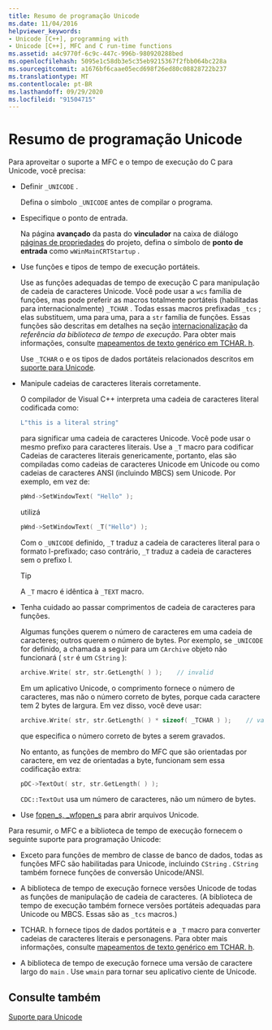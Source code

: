 ```yaml
---
title: Resumo de programação Unicode
ms.date: 11/04/2016
helpviewer_keywords:
- Unicode [C++], programming with
- Unicode [C++], MFC and C run-time functions
ms.assetid: a4c9770f-6c9c-447c-996b-980920288bed
ms.openlocfilehash: 5095e1c58db3e5c35eb9215367f2fbb064bc228a
ms.sourcegitcommit: a1676bf6caae05ecd698f26ed80c08828722b237
ms.translationtype: MT
ms.contentlocale: pt-BR
ms.lasthandoff: 09/29/2020
ms.locfileid: "91504715"
---
```

# <a name="unicode-programming-summary"></a>Resumo de programação Unicode

Para aproveitar o suporte a MFC e o tempo de execução do C para Unicode, você precisa:

- Definir `_UNICODE` .

   Defina o símbolo `_UNICODE` antes de compilar o programa.

- Especifique o ponto de entrada.

   Na página **avançado** da pasta do **vinculador** na caixa de diálogo [páginas de propriedades](../build/reference/property-pages-visual-cpp.md) do projeto, defina o símbolo de **ponto de entrada** como `wWinMainCRTStartup` .

- Use funções e tipos de tempo de execução portáteis.

   Use as funções adequadas de tempo de execução C para manipulação de cadeia de caracteres Unicode. Você pode usar a `wcs` família de funções, mas pode preferir as macros totalmente portáteis (habilitadas para internacionalmente) `_TCHAR` . Todas essas macros prefixadas `_tcs` ; elas substituem, uma para uma, para a `str` família de funções. Essas funções são descritas em detalhes na seção [internacionalização](../c-runtime-library/internationalization.md) da *referência da biblioteca de tempo de execução*. Para obter mais informações, consulte [mapeamentos de texto genérico em TCHAR. h](../text/generic-text-mappings-in-tchar-h.md).

   Use `_TCHAR` o e os tipos de dados portáteis relacionados descritos em [suporte para Unicode](../text/support-for-unicode.md).

- Manipule cadeias de caracteres literais corretamente.

   O compilador de Visual C++ interpreta uma cadeia de caracteres literal codificada como:

    ```cpp
    L"this is a literal string"
    ```

   para significar uma cadeia de caracteres Unicode. Você pode usar o mesmo prefixo para caracteres literais. Use a `_T` macro para codificar Cadeias de caracteres literais genericamente, portanto, elas são compiladas como cadeias de caracteres Unicode em Unicode ou como cadeias de caracteres ANSI (incluindo MBCS) sem Unicode. Por exemplo, em vez de:

    ```cpp
    pWnd->SetWindowText( "Hello" );
    ```

   utilizá

    ```cpp
    pWnd->SetWindowText( _T("Hello") );
    ```

   Com o `_UNICODE` definido, `_T` traduz a cadeia de caracteres literal para o formato l-prefixado; caso contrário, `_T` traduz a cadeia de caracteres sem o prefixo l.

    > [!TIP]
    >  A `_T` macro é idêntica à `_TEXT` macro.

- Tenha cuidado ao passar comprimentos de cadeia de caracteres para funções.

   Algumas funções querem o número de caracteres em uma cadeia de caracteres; outros querem o número de bytes. Por exemplo, se `_UNICODE` for definido, a chamada a seguir para um `CArchive` objeto não funcionará ( `str` é um `CString` ):

    ```cpp
    archive.Write( str, str.GetLength( ) );    // invalid
    ```

   Em um aplicativo Unicode, o comprimento fornece o número de caracteres, mas não o número correto de bytes, porque cada caractere tem 2 bytes de largura. Em vez disso, você deve usar:

    ```cpp
    archive.Write( str, str.GetLength( ) * sizeof( _TCHAR ) );    // valid
    ```

   que especifica o número correto de bytes a serem gravados.

   No entanto, as funções de membro do MFC que são orientadas por caractere, em vez de orientadas a byte, funcionam sem essa codificação extra:

    ```cpp
    pDC->TextOut( str, str.GetLength( ) );
    ```

   `CDC::TextOut` usa um número de caracteres, não um número de bytes.

- Use [fopen_s, _wfopen_s](../c-runtime-library/reference/fopen-s-wfopen-s.md) para abrir arquivos Unicode.

Para resumir, o MFC e a biblioteca de tempo de execução fornecem o seguinte suporte para programação Unicode:

- Exceto para funções de membro de classe de banco de dados, todas as funções MFC são habilitadas para Unicode, incluindo `CString` . `CString` também fornece funções de conversão Unicode/ANSI.

- A biblioteca de tempo de execução fornece versões Unicode de todas as funções de manipulação de cadeia de caracteres. (A biblioteca de tempo de execução também fornece versões portáteis adequadas para Unicode ou MBCS. Essas são as `_tcs` macros.)

- TCHAR. h fornece tipos de dados portáteis e a `_T` macro para converter cadeias de caracteres literais e personagens. Para obter mais informações, consulte [mapeamentos de texto genérico em TCHAR. h](../text/generic-text-mappings-in-tchar-h.md).

- A biblioteca de tempo de execução fornece uma versão de caractere largo do `main` . Use `wmain` para tornar seu aplicativo ciente de Unicode.

## <a name="see-also"></a>Consulte também

[Suporte para Unicode](../text/support-for-unicode.md)
